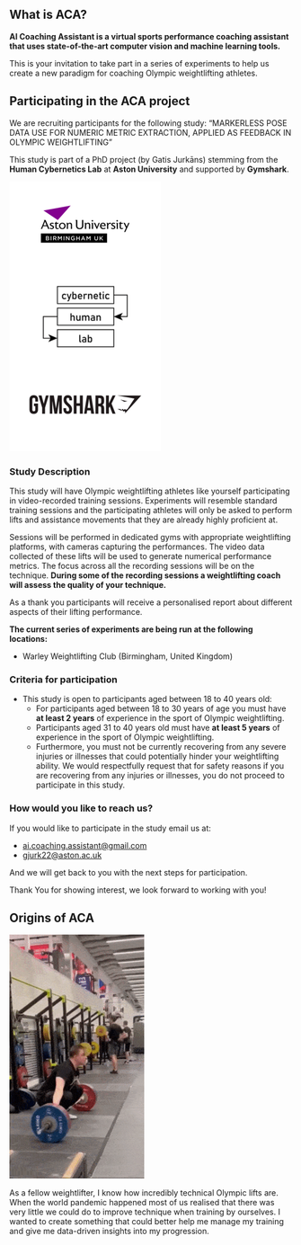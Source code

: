 ## What is ACA?
**AI Coaching Assistant is a virtual sports performance coaching assistant that uses state-of-the-art computer vision and machine learning tools.**

This is your invitation to take part in a series of experiments to help us create a new paradigm for coaching Olympic weightlifting athletes.

## Participating in the ACA project
We are recruiting participants for the following study:
    “MARKERLESS POSE DATA USE FOR NUMERIC METRIC EXTRACTION, APPLIED AS FEEDBACK IN OLYMPIC WEIGHTLIFTING”

This study is part of a PhD project (by Gatis Jurkāns) stemming from the **Human Cybernetics Lab** at **Aston University** and supported by **Gymshark**. 

![Aston and HCL and gymshark logos](https://github.com/AiCoachingAssistant/aicoachingassistant.github.io/blob/main/assets/img/logos_landing_270_480.png "Logos image")

### Study Description
This study will have Olympic weightlifting athletes like yourself participating in video-recorded training sessions. Experiments will resemble standard training sessions and the participating athletes will only be asked to perform lifts and assistance movements that they are already highly proficient at.

Sessions will be performed in dedicated gyms with appropriate weightlifting platforms, with cameras capturing the performances. The video data collected of these lifts will be used to generate numerical performance metrics. The focus across all the recording sessions will be on the technique. **During some of the recording sessions a weightlifting coach will assess the quality of your technique.**

As a thank you participants will receive a personalised report about different aspects of their lifting performance.

**The current series of experiments are being run at the following locations:**
* Warley Weightlifting Club (Birmingham, United Kingdom)

### Criteria for participation
* This study is open to participants aged between 18 to 40 years old:
    * For participants aged between 18 to 30 years of age you must have **at least 2 years** of experience in the sport of Olympic weightlifting.
    * Participants aged 31 to 40 years old must have **at least 5 years** of experience in the sport of Olympic weightlifting. 
    * Furthermore, you must not be currently recovering from any severe injuries or illnesses that could potentially hinder your weightlifting ability. We would respectfully request that for safety reasons if you are recovering from any injuries or illnesses, you do not proceed to participate in this study.

### How would you like to reach us?
If you would like to participate in the study email us at:
* [ai.coaching.assistant@gmail.com](mailto:ai.coaching.assistant@gmail.com) 
* [gjurk22@aston.ac.uk](mailto:gjurk22@aston.ac.uk) 

And we will get back to you with the next steps for participation.

Thank You for showing interest, we look forward to working with you!
## Origins of ACA
![Gatis 110 Snatch](https://github.com/AiCoachingAssistant/aicoachingassistant.github.io/blob/main/assets/img/110_7fps_240_ss3_t6_gifsicle.gif "Gatis Snatch")

As a fellow weightlifter, I know how incredibly technical Olympic lifts are. When the world pandemic happened most of us realised that there was very little we could do to improve technique when training by ourselves. I wanted to create something that could better help me manage my training and give me data-driven insights into my progression.

